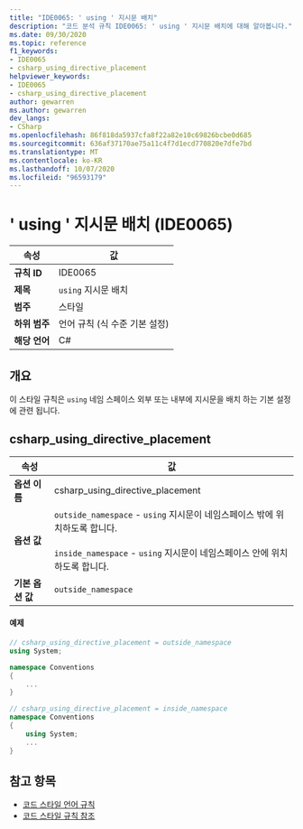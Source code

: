 ```yaml
---
title: "IDE0065: ' using ' 지시문 배치"
description: "코드 분석 규칙 IDE0065: ' using ' 지시문 배치에 대해 알아봅니다."
ms.date: 09/30/2020
ms.topic: reference
f1_keywords:
- IDE0065
- csharp_using_directive_placement
helpviewer_keywords:
- IDE0065
- csharp_using_directive_placement
author: gewarren
ms.author: gewarren
dev_langs:
- CSharp
ms.openlocfilehash: 86f818da5937cfa8f22a82e10c69826bcbe0d685
ms.sourcegitcommit: 636af37170ae75a11c4f7d1ecd770820e7dfe7bd
ms.translationtype: MT
ms.contentlocale: ko-KR
ms.lasthandoff: 10/07/2020
ms.locfileid: "96593179"
---
```

# <a name="using-directive-placement-ide0065"></a>' using ' 지시문 배치 (IDE0065)

|속성|값|
|-|-|
| **규칙 ID** | IDE0065 |
| **제목** | `using` 지시문 배치 |
| **범주** | 스타일 |
| **하위 범주** | 언어 규칙 (식 수준 기본 설정) |
| **해당 언어** | C# |

## <a name="overview"></a>개요

이 스타일 규칙은 `using` 네임 스페이스 외부 또는 내부에 지시문을 배치 하는 기본 설정에 관련 됩니다.

## <a name="csharp_using_directive_placement"></a>csharp_using_directive_placement

|속성|값|
|-|-|
| **옵션 이름** | csharp_using_directive_placement
| **옵션 값** | `outside_namespace` - `using` 지시문이 네임스페이스 밖에 위치하도록 합니다.<br /><br />`inside_namespace` - `using` 지시문이 네임스페이스 안에 위치하도록 합니다. |
| **기본 옵션 값** | `outside_namespace` |

#### <a name="example"></a>예제

```csharp
// csharp_using_directive_placement = outside_namespace
using System;

namespace Conventions
{
    ...
}

// csharp_using_directive_placement = inside_namespace
namespace Conventions
{
    using System;
    ...
}
```

## <a name="see-also"></a>참고 항목

- [코드 스타일 언어 규칙](language-rules.md)
- [코드 스타일 규칙 참조](index.md)
